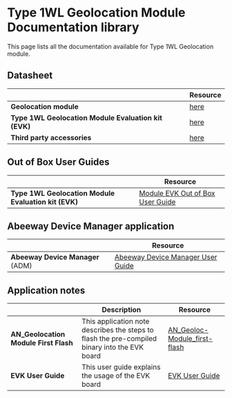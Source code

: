 # Type 1WL Geolocation Module Documentation library
This page lists all the documentation available for Type 1WL Geolocation module.

## Datasheet

| | Resource | 
| - | -------- | 
| **Geolocation module** | [here](https://actilitysa.sharepoint.com/:f:/t/aby/EgYK6e26eYdPkTnRaIdN15IBJ3W_Lvi4CEtB6_z6ZMRO8Q?e=73BkwT) |
| **Type 1WL Geolocation Module Evaluation kit (EVK)**| [here](https://actilitysa.sharepoint.com/:f:/t/aby/Eiy4d4NwLEBIl5mqkpK-XwgBk3EsbTPB1aIDW0l7ZUvRSg?e=JQFgcq) |
| **Third party accessories** | [here](https://actilitysa.sharepoint.com/:f:/t/aby/EsDscqoKZpFBmaoZ-Rz1M2ABGvByf54JMUvb5v1_37WHAw?e=eJAy1W) |


## Out of Box User Guides

| | Resource | 
| - | -------- |
| **Type 1WL Geolocation Module Evaluation kit (EVK)**| [Module EVK Out of Box User Guide](https://actilitysa.sharepoint.com/:f:/t/aby/EibkC1BBnLNPtFdOIVEZZ0QB_YrcOEoHG9tHAL13gG9WJw?e=uPXsqa) |


## Abeeway Device Manager application

| | Resource | 
| - | -------- |
| **Abeeway Device Manager** (ADM)| [Abeeway Device Manager User Guide](https://actilitysa.sharepoint.com/:f:/t/aby/EhbJycLDkulLhGAhJpcOztcBa_glwi7WYyyPMz58f-PEUQ?e=YN9ptc) |

## Application notes

| | Description | Resource  |
| - | ----------- | -------- |
| **AN_Geolocation Module First Flash** | This application note describes the steps to flash the pre-compiled binary into the EVK board | [AN_Geoloc-Module_first-flash](https://actilitysa.sharepoint.com/:b:/t/aby/ET5cthwckEFBtsDKI7FViYYBvYnug1R_VcTYmS9Hnbn2-A?e=mhGE2E)|
| **EVK User Guide** | This user guide explains the usage of the EVK board | [EVK User Guide](https://actilitysa.sharepoint.com/:f:/t/aby/EiX2Y8y8xhFCnn4DE78bWtkBpk2KVE9mOXlT7qOH0DFyyA?e=YS9t6h)|

